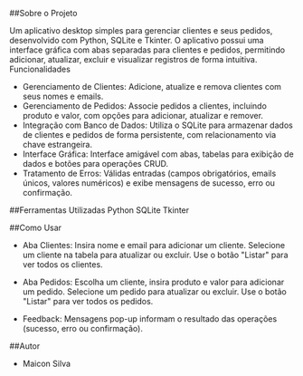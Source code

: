 ##Sobre o Projeto

Um aplicativo desktop simples para gerenciar clientes e seus pedidos, desenvolvido com Python, SQLite e Tkinter. O aplicativo possui uma interface gráfica com abas separadas para clientes e pedidos, permitindo adicionar, atualizar, excluir e visualizar registros de forma intuitiva.
Funcionalidades

 - Gerenciamento de Clientes: Adicione, atualize e remova clientes com seus nomes e emails.
 - Gerenciamento de Pedidos: Associe pedidos a clientes, incluindo produto e valor, com opções para adicionar, atualizar e remover.
 - Integração com Banco de Dados: Utiliza o SQLite para armazenar dados de clientes e pedidos de forma persistente, com relacionamento via chave estrangeira.
 - Interface Gráfica: Interface amigável com abas, tabelas para exibição de dados e botões para operações CRUD.
 - Tratamento de Erros: Válidas entradas (campos obrigatórios, emails únicos, valores numéricos) e exibe mensagens de sucesso, erro ou confirmação.

##Ferramentas Utilizadas
 Python
 SQLite
 Tkinter
 
##Como Usar

 - Aba Clientes: Insira nome e email para adicionar um cliente. Selecione um cliente na tabela para atualizar ou excluir. Use o botão "Listar" para ver todos os clientes.

 - Aba Pedidos: Escolha um cliente, insira produto e valor para adicionar um pedido. Selecione um pedido para atualizar ou excluir. Use o botão "Listar" para ver todos os pedidos.

 - Feedback: Mensagens pop-up informam o resultado das operações (sucesso, erro ou confirmação).

##Autor
 - Maicon Silva 

